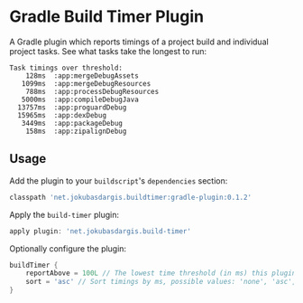Gradle Build Timer Plugin
=========================

A Gradle plugin which reports timings of a project build and individual project tasks. See what tasks take the longest to run:

```
Task timings over threshold:
    128ms  :app:mergeDebugAssets
   1099ms  :app:mergeDebugResources
    788ms  :app:processDebugResources
   5000ms  :app:compileDebugJava
  13757ms  :app:proguardDebug
  15965ms  :app:dexDebug
   3449ms  :app:packageDebug
    158ms  :app:zipalignDebug
```

Usage
----
Add the plugin to your `buildscript`'s `dependencies` section:

```groovy
classpath 'net.jokubasdargis.buildtimer:gradle-plugin:0.1.2'
```

Apply the `build-timer` plugin:

```groovy
apply plugin: 'net.jokubasdargis.build-timer'
```

Optionally configure the plugin:

```groovy
buildTimer {
    reportAbove = 100L // The lowest time threshold (in ms) this plugin should report above, default is 50L
    sort = 'asc' // Sort timings by ms, possible values: 'none', 'asc', 'desc'
}
```
